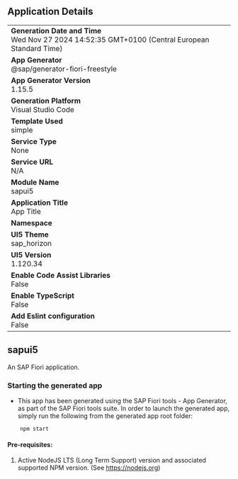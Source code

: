 ## Application Details

|                                                                                                    |
| -------------------------------------------------------------------------------------------------- |
| **Generation Date and Time**<br>Wed Nov 27 2024 14:52:35 GMT+0100 (Central European Standard Time) |
| **App Generator**<br>@sap/generator-fiori-freestyle                                                |
| **App Generator Version**<br>1.15.5                                                                |
| **Generation Platform**<br>Visual Studio Code                                                      |
| **Template Used**<br>simple                                                                        |
| **Service Type**<br>None                                                                           |
| **Service URL**<br>N/A                                                                             |
| **Module Name**<br>sapui5                                                                          |
| **Application Title**<br>App Title                                                                 |
| **Namespace**<br>                                                                                  |
| **UI5 Theme**<br>sap_horizon                                                                       |
| **UI5 Version**<br>1.120.34                                                                        |
| **Enable Code Assist Libraries**<br>False                                                          |
| **Enable TypeScript**<br>False                                                                     |
| **Add Eslint configuration**<br>False                                                              |

## sapui5

An SAP Fiori application.

### Starting the generated app

- This app has been generated using the SAP Fiori tools - App Generator, as part of the SAP Fiori tools suite. In order to launch the generated app, simply run the following from the generated app root folder:

```
    npm start
```

#### Pre-requisites:

1. Active NodeJS LTS (Long Term Support) version and associated supported NPM version. (See https://nodejs.org)
